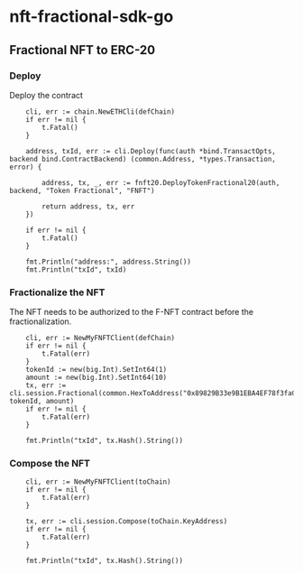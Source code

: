 # nft-fractional-sdk-go


## Fractional NFT to ERC-20

### Deploy

Deploy the contract

```
	cli, err := chain.NewETHCli(defChain)
	if err != nil {
		t.Fatal()
	}

	address, txId, err := cli.Deploy(func(auth *bind.TransactOpts, backend bind.ContractBackend) (common.Address, *types.Transaction, error) {

		address, tx, _, err := fnft20.DeployTokenFractional20(auth, backend, "Token Fractional", "FNFT")

		return address, tx, err
	})

	if err != nil {
		t.Fatal()
	}

	fmt.Println("address:", address.String())
	fmt.Println("txId", txId)

```

### Fractionalize the NFT

The NFT needs to be authorized to the F-NFT contract before the fractionalization.

```
	cli, err := NewMyFNFTClient(defChain)
	if err != nil {
		t.Fatal(err)
	}
	tokenId := new(big.Int).SetInt64(1)
	amount := new(big.Int).SetInt64(10)
	tx, err := cli.session.Fractional(common.HexToAddress("0x89829B33e9B1EBA4EF78f3faCe52E2e0Caed65cA"), tokenId, amount)
	if err != nil {
		t.Fatal(err)
	}

	fmt.Println("txId", tx.Hash().String())
```

### Compose the NFT

```
	cli, err := NewMyFNFTClient(toChain)
	if err != nil {
		t.Fatal(err)
	}

	tx, err := cli.session.Compose(toChain.KeyAddress)
	if err != nil {
		t.Fatal(err)
	}

	fmt.Println("txId", tx.Hash().String())
```
